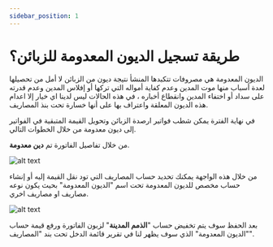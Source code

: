 ```yaml
---
sidebar_position: 1
---
```


# طريقة تسجيل الديون المعدومة للزبائن؟

الديون المعدومة هي مصروفات تتكبدها المنشأ نتيجة ديون من الزبائن لا أمل من تحصيلها لعدة أسباب منها موت المدين وعدم كفاية أمواله التي تركها أو إفلاس المدين وعدم قدرته على سداد أو اختفاء المدين وانقطاع أخباره ، في هذه الحالات ليس لدينا اي خيار إلا اعدام هذه الديون المعلقة واعتراف بها على أنها خسارة تحت بنذ المصاريف.

في نهاية الفترة يمكن شطب فواتير ارصدة الزبائن وتحويل القيمة المتبقية في الفواتير إلى ديون معدومة من خلال الخطوات التالي.

من خلال تفاصيل الفاتورة تم **دين معدومة**.

![alt text](/img/sales/img-1.png "Title")

من خلال هذه الواجهة يمكنك تحديد حساب المصاريف التي تود نقل القيمة إليه أو إنشاء حساب مخصص للديون المعدومة تحت اسم "الديون المعدومة" بحيث يكون نوعه مصاريف او مصاريف اخري.

![alt text](/img/sales/img-2.png "Title")

 بعد الحفظ سوف يتم تخفيض حساب "**الذمم المدينة**" لزبون الفاتورة ورفع قيمة حساب "الديون المعدومة" الذي سوف يظهر لنا في تقرير قائمة الدخل تحت بند "المصاريف".